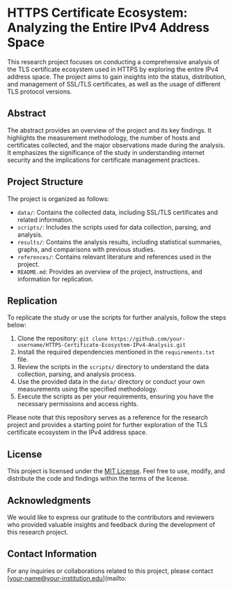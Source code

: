 # HTTPS Certificate Ecosystem: Analyzing the Entire IPv4 Address Space

This research project focuses on conducting a comprehensive analysis of the TLS certificate ecosystem used in HTTPS by exploring the entire IPv4 address space. The project aims to gain insights into the status, distribution, and management of SSL/TLS certificates, as well as the usage of different TLS protocol versions.

## Abstract

The abstract provides an overview of the project and its key findings. It highlights the measurement methodology, the number of hosts and certificates collected, and the major observations made during the analysis. It emphasizes the significance of the study in understanding internet security and the implications for certificate management practices.

## Project Structure

The project is organized as follows:

- `data/`: Contains the collected data, including SSL/TLS certificates and related information.
- `scripts/`: Includes the scripts used for data collection, parsing, and analysis.
- `results/`: Contains the analysis results, including statistical summaries, graphs, and comparisons with previous studies.
- `references/`: Contains relevant literature and references used in the project.
- `README.md`: Provides an overview of the project, instructions, and information for replication.

## Replication

To replicate the study or use the scripts for further analysis, follow the steps below:

1. Clone the repository: `git clone https://github.com/your-username/HTTPS-Certificate-Ecosystem-IPv4-Analysis.git`
2. Install the required dependencies mentioned in the `requirements.txt` file.
3. Review the scripts in the `scripts/` directory to understand the data collection, parsing, and analysis process.
4. Use the provided data in the `data/` directory or conduct your own measurements using the specified methodology.
5. Execute the scripts as per your requirements, ensuring you have the necessary permissions and access rights.

Please note that this repository serves as a reference for the research project and provides a starting point for further exploration of the TLS certificate ecosystem in the IPv4 address space.

## License

This project is licensed under the [MIT License](LICENSE). Feel free to use, modify, and distribute the code and findings within the terms of the license.

## Acknowledgments

We would like to express our gratitude to the contributors and reviewers who provided valuable insights and feedback during the development of this research project.

## Contact Information

For any inquiries or collaborations related to this project, please contact [your-name@your-institution.edu](mailto:
